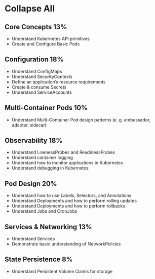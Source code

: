# Collapse All

## Core Concepts 13%

- Understand Kubernetes API primitives
- Create and Configure Basic Pods

## Configuration 18%

- Understand ConfigMaps
- Understand SecurityContexts
- Define an application’s resource requirements
- Create & consume Secrets
- Understand ServiceAccounts

## Multi-Container Pods 10%

- Understand Multi-Container Pod design patterns (e .g. ambassador, adapter, sidecar)

## Observability 18%

- Understand LivenessProbes and ReadinessProbes
- Understand container logging
- Understand how to monitor applications in Kubernetes
- Understand debugging in Kubernetes

## Pod Design 20%

- Understand how to use Labels, Selectors, and Annotations
- Understand Deployments and how to perform rolling updates
- Understand Deployments and how to perform rollbacks
- Understand Jobs and CronJobs

## Services & Networking 13%

- Understand Services
- Demonstrate basic understanding of NetworkPolicies

## State Persistence 8%

- Understand Persistent Volume Claims for storage
